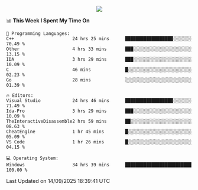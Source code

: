 <p align="center">
  <img src="https://readme-typing-svg.herokuapp.com?font=Cascadia+Code&weight=600&size=20&duration=5000&pause=1000&color=FFFFFF&center=true&vCenter=true&width=500&lines=IF+I'M+NOT+WORKING+-+IT+MEANS+I'M+DEAD+💀" />
</p>

<!--START_SECTION:waka-->
📊 **This Week I Spent My Time On** 

```text
💬 Programming Languages: 
C++                      24 hrs 25 mins      ██████████████████░░░░░░░   70.49 % 
Other                    4 hrs 33 mins       ███░░░░░░░░░░░░░░░░░░░░░░   13.15 % 
IDA                      3 hrs 29 mins       ███░░░░░░░░░░░░░░░░░░░░░░   10.09 % 
C                        46 mins             █░░░░░░░░░░░░░░░░░░░░░░░░   02.23 % 
Go                       28 mins             ░░░░░░░░░░░░░░░░░░░░░░░░░   01.39 % 

🔥 Editors: 
Visual Studio            24 hrs 46 mins      ██████████████████░░░░░░░   71.49 % 
Ida-Pro                  3 hrs 29 mins       ███░░░░░░░░░░░░░░░░░░░░░░   10.09 % 
TheInteractiveDisassemble2 hrs 59 mins       ██░░░░░░░░░░░░░░░░░░░░░░░   08.63 % 
CheatEngine              1 hr 45 mins        █░░░░░░░░░░░░░░░░░░░░░░░░   05.09 % 
VS Code                  1 hr 26 mins        █░░░░░░░░░░░░░░░░░░░░░░░░   04.15 % 

💻 Operating System: 
Windows                  34 hrs 39 mins      █████████████████████████   100.00 % 
```


 Last Updated on 14/09/2025 18:39:41 UTC
<!--END_SECTION:waka-->

